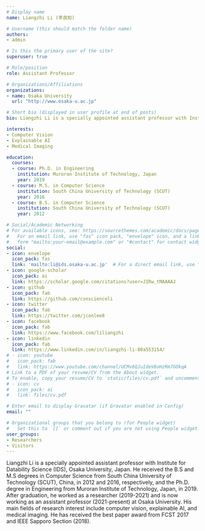 ```yaml
---
# Display name
name: Liangzhi Li (李良知)

# Username (this should match the folder name)
authors:
- admin

# Is this the primary user of the site?
superuser: true

# Role/position
role: Assistant Professor

# Organizations/Affiliations
organizations:
- name: Osaka University
  url: "http://www.osaka-u.ac.jp"

# Short bio (displayed in user profile at end of posts)
bio: Liangzhi Li is a specially appointed assistant professor with Institute for Datability Science (IDS), Osaka University, Japan. He received the B.S and M.S degrees in Computer Science from South China University of Technology (SCUT), China, in 2012 and 2016, respectively, and the Ph.D. degree in Engineering from Muroran Institute of Technology, Japan, in 2019. After graduation, he worked as a researcher (2019-2021) and is now working as an assistant professor (2021-present) at Osaka University. His main fields of research interest include computer vision, explainable AI, and medical imaging.

interests:
- Computer Vision
- Explainable AI
- Medical Imaging

education:
  courses:
  - course: Ph.D. in Engineering
    institution: Muroran Institute of Technology, Japan
    year: 2019
  - course: M.S. in Computer Science
    institution: South China University of Technology (SCUT)
    year: 2016
  - course: B.S. in Computer Science
    institution: South China University of Technology (SCUT)
    year: 2012

# Social/Academic Networking
# For available icons, see: https://sourcethemes.com/academic/docs/page-builder/#icons
#   For an email link, use "fas" icon pack, "envelope" icon, and a link in the
#   form "mailto:your-email@example.com" or "#contact" for contact widget.
social:
- icon: envelope
  icon_pack: fas
  link: 'mailto:li@ids.osaka-u.ac.jp'  # For a direct email link, use "mailto:test@example.org".
- icon: google-scholar
  icon_pack: ai
  link: https://scholar.google.com/citations?user=JIRw_tMAAAAJ
- icon: github
  icon_pack: fab
  link: https://github.com/conscienceli
- icon: twitter
  icon_pack: fab
  link: https://twitter.com/jconlee8
- icon: facebook
  icon_pack: fab
  link: https://www.facebook.com/liliangzhi
- icon: linkedin
  icon_pack: fab
  link: https://www.linkedin.com/in/liangzhi-li-80a553154/
# - icon: youtube
#   icon_pack: fab
#   link: https://www.youtube.com/channel/UCMv6QJuIdeV8oHzRm7GOkqA
# Link to a PDF of your resume/CV from the About widget.
# To enable, copy your resume/CV to `static/files/cv.pdf` and uncomment the lines below.
# - icon: cv
#   icon_pack: ai
#   link: files/cv.pdf

# Enter email to display Gravatar (if Gravatar enabled in Config)
email: ""

# Organizational groups that you belong to (for People widget)
#   Set this to `[]` or comment out if you are not using People widget.
user_groups:
- Researchers
- Visitors
---
```


Liangzhi Li is a specially appointed assistant professor with Institute for Datability Science (IDS), Osaka University, Japan. He received the B.S and M.S degrees in Computer Science from South China University of Technology (SCUT), China, in 2012 and 2016, respectively, and the Ph.D. degree in Engineering from Muroran Institute of Technology, Japan, in 2019. After graduation, he worked as a researcher (2019-2021) and is now working as an assistant professor (2021-present) at Osaka University. His main fields of research interest include computer vision, explainable AI, and medical imaging. He has received the best paper award from FCST 2017 and IEEE Sapporo Section (2018).
